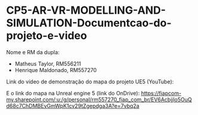 # CP5-AR-VR-MODELLING-AND-SIMULATION-Documentcao-do-projeto-e-video

Nome e RM da dupla:
- Matheus Taylor, RM556211
- Henrique Maldonado, RM557270

Link do vídeo de demonstração do mapa do projeto UE5 (YouTube):

E o link do mapa na Unreal engine 5 (link do OnDrive):
https://fiapcom-my.sharepoint.com/:u:/g/personal/rm557270_fiap_com_br/EV6Acbjjlo5OuQd68c7ChDMBEvGmWpK1cv29tZgepdga3A?e=7vbq2a
